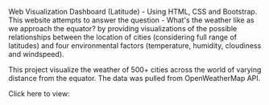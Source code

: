 Web Visualization Dashboard (Latitude) - Using HTML, CSS and Bootstrap.
This website attempts to answer the question - What's the weather like as we approach the equator? by providing visualizations of the possible relationships between the location of cities (considering full range of latitudes) and four environmental factors (temperature, humidity, cloudiness and windspeed). 

This project visualize the weather of 500+ cities across the world of varying distance from the equator. The data was pulled from OpenWeatherMap API.


Click here to view: 
